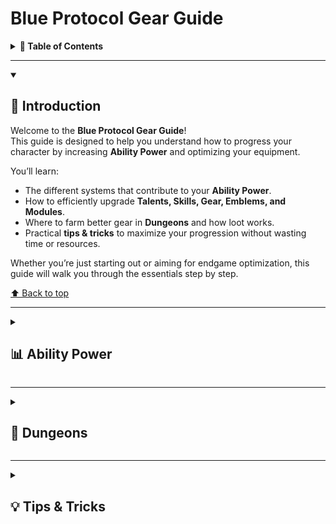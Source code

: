 # Blue Protocol Gear Guide

<details>
<summary><strong>📑 Table of Contents</strong></summary>

- [📖 Introduction](#-introduction)  
- [📊 Ability Power](#-ability-power)  
  - [🌟 Talents](#-talents)  
  - [📘 Skill Training](#-skill-training)  
  - [⚔️ Gear](#-gear)  
  - [🔰 Emblem](#-emblem)  
  - [🔧 Module](#-module)  
- [🏰 Dungeons](#-dungeons)  
- [💡 Tips & Tricks](#-tips--tricks)  

</details>

---

<details open>
<summary><h2>📖 Introduction</h2></summary>

Welcome to the **Blue Protocol Gear Guide**!  
This guide is designed to help you understand how to progress your character by increasing **Ability Power** and optimizing your equipment.  

You’ll learn:  
- The different systems that contribute to your **Ability Power**.  
- How to efficiently upgrade **Talents, Skills, Gear, Emblems, and Modules**.  
- Where to farm better gear in **Dungeons** and how loot works.  
- Practical **tips & tricks** to maximize your progression without wasting time or resources.  

Whether you’re just starting out or aiming for endgame optimization, this guide will walk you through the essentials step by step.  

[⬆️ Back to top](#blue-protocol-gear-guide)

</details>

---

<details>
<summary><h2>📊 Ability Power</h2></summary>

**Ability Power (AP)** is your overall measure of strength in **Blue Protocol**.  
It’s a combined score made up of multiple progression systems:  

- 🌟 **Talents**  
- 📘 **Skill Training**  
- ⚔️ **Gear**  
- 🔰 **Emblem**  
- 🔧 **Module**
 
![Ability Power Screen](Imgs/APscreen.png)

  <details>
    <summary>💡 How To get to the Profile/Power Rating Screen</summary>

  To see this screen, press **C** and click on the **Ability Power** text.

  </details> 

### Why is Ability Power Important?

AP isn’t just a number — it directly determines what content you can access.  
- Each **dungeon** and **dungeon tier** has a **minimum AP requirement**.  
- If you don’t meet the threshold, you cannot enter that dungeon.  
- The higher your AP, the more challenging and rewarding content becomes.  

In short: **AP is the gateway to progression.**  
You raise your AP through these systems, unlock tougher dungeons, and in return those dungeons reward you with better gear to push your AP even higher.  

This creates the core loop of Blue Protocol:  
**Improve AP → Unlock Dungeons → Farm Gear → Get Stronger → Repeat.**  

We’ll dive into each AP component below, and later in the [🏰 Dungeons](#-dungeons) section we’ll cover how dungeon requirements tie into your progression path.  

[⬆️ Back to top](#blue-protocol-gear-guide)

<details>
<summary><h3>🌟 Talents</h3></summary>

Talents are one of the biggest contributors to Ability Power.  
- Unlocking and upgrading talents increases core stats and abilities.  
- Completing **Trails** grants more points to expand your talent tree.  

👉 Always prioritize talents that boost your class’s main attributes.  

</details>

---

<details>
<summary><h3>📘 Skill Training</h3></summary>

Skill Training enhances your combat abilities:  
- Upgrading **skills** increases their power and effectiveness.  
- Try to **maximize points** to unlock stronger abilities.  

👉 Don’t forget to revisit older skills — even basic ones scale well when upgraded.  

</details>

---

<details>
<summary><h3>⚔️ Gear</h3></summary>

Gear progression has the largest direct impact on Ability Power.  

#### Equipment Tiers

For equipment, these are the three main categories you should know:

- **Purple** has two different tiers:  
  - *Entry Level* → provides Reforge up to **30%**  
  - *Superior* → provides Reforge up to **80%**

- **Gold** → leads you to **100%**

We all want Gold, but if that’s not achievable aim for Superior.

**Sources for gear tiers:**
- **Unstable / Gear Shop** = Entry  
- **Normal Dungeons** = Superior  
- **Chaotic Dungeons** = Gold  

</details>

---

<details>
<summary><h3>🔰 Emblem</h3></summary>

Emblems add passive bonuses that contribute to Ability Power.  
- Equipping stronger emblems boosts your stats.  
- Some emblems have **set effects** when used together.  

👉 Experiment with different emblem setups depending on class role (DPS, Support, Tank).  

</details>

---

<details>
<summary><h3>🔧 Module</h3></summary>

Modules are late-game progression systems that enhance gear and abilities.  
- Attach modules to gear for additional stat customization.  
- Higher-rarity modules provide unique effects.  

👉 Prioritize farming modules that synergize with your build/playstyle.  

</details>

[⬆️ Back to top](#blue-protocol-gear-guide)

</details>

---

<details>
<summary><h2>🏰 Dungeons</h2></summary>

Dungeons are the main source of higher-tier equipment.  

- **Unstable / Gear Shop** → Entry-level gear  
- **Normal Dungeons** → Superior gear  
- **Chaotic Dungeons** → Gold gear  

You also get a **first-time clear bonus** that guarantees a reward box.  
- These boxes let you choose between specific dungeon drops.  
- Example: *Goblin dungeon offers Earrings and (possibly) Arms.*  
- Open the box as your **preferred class** to maximize stat alignment.  

⚠️ Be aware: stats are random, and you may still roll suboptimal attributes even for your class.  

[⬆️ Back to top](#blue-protocol-gear-guide)

</details>

---

<details>
<summary><h2>💡 Tips & Tricks</h2></summary>

- Aim for **Superior** gear if **Gold** is not achievable early.  
- Don’t rely solely on **first-time clear boxes** for perfect stats — they can still roll poorly.  
- Always invest in **Talents + Skills** alongside gear upgrades for balanced growth.  
- Track upcoming updates (e.g., new categories like Sept 9th) to stay ahead of progression.  

[⬆️ Back to top](#blue-protocol-gear-guide)

</details>
